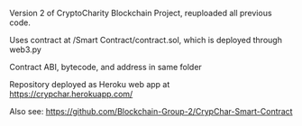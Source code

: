 Version 2 of CryptoCharity Blockchain Project, reuploaded all previous code.

Uses contract at /Smart Contract/contract.sol, which is deployed through web3.py

Contract ABI, bytecode, and address in same folder

Repository deployed as Heroku web app at https://crypchar.herokuapp.com/

Also see: https://github.com/Blockchain-Group-2/CrypChar-Smart-Contract
